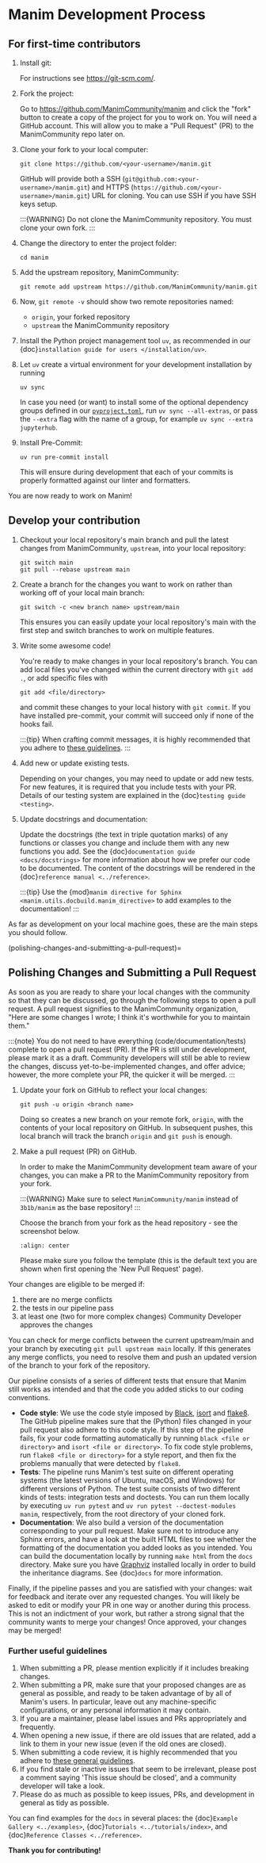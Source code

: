 # Manim Development Process

## For first-time contributors

1. Install git:

   For instructions see <https://git-scm.com/>.

2. Fork the project:

   Go to <https://github.com/ManimCommunity/manim> and click the "fork" button
   to create a copy of the project for you to work on. You will need a
   GitHub account. This will allow you to make a "Pull Request" (PR)
   to the ManimCommunity repo later on.

3. Clone your fork to your local computer:

   ```shell
   git clone https://github.com/<your-username>/manim.git
   ```

   GitHub will provide both a SSH (`git@github.com:<your-username>/manim.git`) and
   HTTPS (`https://github.com/<your-username>/manim.git`) URL for cloning.
   You can use SSH if you have SSH keys setup.

   :::{WARNING}
   Do not clone the ManimCommunity repository. You must clone your own
   fork.
   :::

4. Change the directory to enter the project folder:

   ```shell
   cd manim
   ```

5. Add the upstream repository, ManimCommunity:

   ```shell
   git remote add upstream https://github.com/ManimCommunity/manim.git
   ```

6. Now, `git remote -v` should show two remote repositories named:

   - `origin`, your forked repository
   - `upstream` the ManimCommunity repository

7. Install the Python project management tool `uv`, as recommended
   in our {doc}`installation guide for users </installation/uv>`.

8. Let `uv` create a virtual environment for your development
   installation by running

   ```shell
   uv sync
   ```

   In case you need (or want) to install some of the optional dependency
   groups defined in our [`pyproject.toml`](https://github.com/ManimCommunity/manim/blob/main/pyproject.toml),
   run `uv sync --all-extras`, or pass the `--extra` flag with the
   name of a group, for example `uv sync --extra jupyterhub`.

9. Install Pre-Commit:

   ```shell
   uv run pre-commit install
   ```

   This will ensure during development that each of your commits is properly
   formatted against our linter and formatters.

You are now ready to work on Manim!

## Develop your contribution

1. Checkout your local repository's main branch and pull the latest
   changes from ManimCommunity, `upstream`, into your local repository:

   ```shell
   git switch main
   git pull --rebase upstream main
   ```

2. Create a branch for the changes you want to work on rather than working
   off of your local main branch:

   ```shell
   git switch -c <new branch name> upstream/main
   ```

   This ensures you can easily update your local repository's main with the
   first step and switch branches to work on multiple features.

3. Write some awesome code!

   You're ready to make changes in your local repository's branch.
   You can add local files you've changed within the current directory with
   `git add .`, or add specific files with

   ```shell
   git add <file/directory>
   ```

   and commit these changes to your local history with `git commit`. If you
   have installed pre-commit, your commit will succeed only if none of the
   hooks fail.

   :::{tip}
   When crafting commit messages, it is highly recommended that
   you adhere to [these guidelines](https://www.conventionalcommits.org/en/v1.0.0/).
   :::

4. Add new or update existing tests.

   Depending on your changes, you may need to update or add new tests. For new
   features, it is required that you include tests with your PR. Details of
   our testing system are explained in the {doc}`testing guide <testing>`.

5. Update docstrings and documentation:

   Update the docstrings (the text in triple quotation marks) of any functions
   or classes you change and include them with any new functions you add.
   See the {doc}`documentation guide <docs/docstrings>` for more information about how we
   prefer our code to be documented. The content of the docstrings will be
   rendered in the {doc}`reference manual <../reference>`.

   :::{tip}
   Use the {mod}`manim directive for Sphinx <manim.utils.docbuild.manim_directive>` to add examples
   to the documentation!
   :::

As far as development on your local machine goes, these are the main steps you
should follow.

(polishing-changes-and-submitting-a-pull-request)=

## Polishing Changes and Submitting a Pull Request

As soon as you are ready to share your local changes with the community
so that they can be discussed, go through the following steps to open a
pull request. A pull request signifies to the ManimCommunity organization,
"Here are some changes I wrote; I think it's worthwhile for you to maintain
them."

:::{note}
You do not need to have everything (code/documentation/tests) complete
to open a pull request (PR). If the PR is still under development, please
mark it as a draft. Community developers will still be able to review the
changes, discuss yet-to-be-implemented changes, and offer advice; however,
the more complete your PR, the quicker it will be merged.
:::

1. Update your fork on GitHub to reflect your local changes:

   ```shell
   git push -u origin <branch name>
   ```

   Doing so creates a new branch on your remote fork, `origin`, with the
   contents of your local repository on GitHub. In subsequent pushes, this
   local branch will track the branch `origin` and `git push` is enough.

2. Make a pull request (PR) on GitHub.

   In order to make the ManimCommunity development team aware of your changes,
   you can make a PR to the ManimCommunity repository from your fork.

   :::{WARNING}
   Make sure to select `ManimCommunity/manim` instead of `3b1b/manim`
   as the base repository!
   :::

   Choose the branch from your fork as the head repository - see the
   screenshot below.

   ```{image} /_static/pull-requests.png
   :align: center
   ```

   Please make sure you follow the template (this is the default
   text you are shown when first opening the 'New Pull Request' page).

Your changes are eligible to be merged if:

1. there are no merge conflicts
2. the tests in our pipeline pass
3. at least one (two for more complex changes) Community Developer approves the changes

You can check for merge conflicts between the current upstream/main and
your branch by executing `git pull upstream main` locally. If this
generates any merge conflicts, you need to resolve them and push an
updated version of the branch to your fork of the repository.

Our pipeline consists of a series of different tests that ensure
that Manim still works as intended and that the code you added
sticks to our coding conventions.

- **Code style**: We use the code style imposed
  by [Black](https://black.readthedocs.io/en/stable/), [isort](https://pycqa.github.io/isort/)
  and [flake8](https://flake8.pycqa.org/en/latest/). The GitHub pipeline
  makes sure that the (Python) files changed in your pull request
  also adhere to this code style. If this step of the pipeline fails,
  fix your code formatting automatically by running `black <file or directory>` and `isort <file or directory>`.
  To fix code style problems, run `flake8 <file or directory>` for a style report, and then fix the problems
  manually that were detected by `flake8`.
- **Tests**: The pipeline runs Manim's test suite on different operating systems
  (the latest versions of Ubuntu, macOS, and Windows) for different versions of Python.
  The test suite consists of two different kinds of tests: integration tests
  and doctests. You can run them locally by executing `uv run pytest`
  and `uv run pytest --doctest-modules manim`, respectively, from the
  root directory of your cloned fork.
- **Documentation**: We also build a version of the documentation corresponding
  to your pull request. Make sure not to introduce any Sphinx errors, and have
  a look at the built HTML files to see whether the formatting of the documentation
  you added looks as you intended. You can build the documentation locally
  by running `make html` from the `docs` directory. Make sure you have [Graphviz](https://graphviz.org/)
  installed locally in order to build the inheritance diagrams. See {doc}`docs` for
  more information.

Finally, if the pipeline passes and you are satisfied with your changes: wait for
feedback and iterate over any requested changes. You will likely be asked to
edit or modify your PR in one way or another during this process. This is not
an indictment of your work, but rather a strong signal that the community
wants to merge your changes! Once approved, your changes may be merged!

### Further useful guidelines

1. When submitting a PR, please mention explicitly if it includes breaking changes.
2. When submitting a PR, make sure that your proposed changes are as general as
   possible, and ready to be taken advantage of by all of Manim's users. In
   particular, leave out any machine-specific configurations, or any personal
   information it may contain.
3. If you are a maintainer, please label issues and PRs appropriately and
   frequently.
4. When opening a new issue, if there are old issues that are related, add a link
   to them in your new issue (even if the old ones are closed).
5. When submitting a code review, it is highly recommended that you adhere to
   [these general guidelines](https://conventionalcomments.org/).
6. If you find stale or inactive issues that seem to be irrelevant, please post
   a comment saying 'This issue should be closed', and a community developer
   will take a look.
7. Please do as much as possible to keep issues, PRs, and development in
   general as tidy as possible.

You can find examples for the `docs` in several places:
the {doc}`Example Gallery <../examples>`, {doc}`Tutorials <../tutorials/index>`,
and {doc}`Reference Classes <../reference>`.

**Thank you for contributing!**
